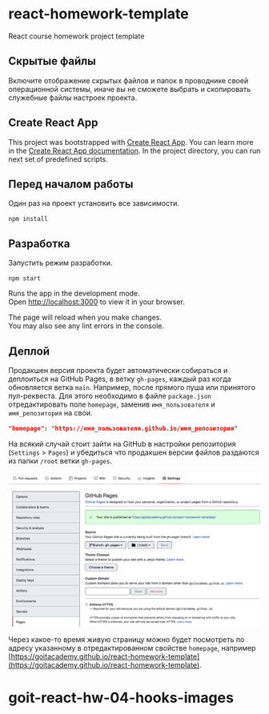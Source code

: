 # react-homework-template

React course homework project template

## Скрытые файлы

Включите отображение скрытых файлов и папок в проводнике своей операционной
системы, иначе вы не сможете выбрать и скопировать служебные файлы настроек
проекта.

## Create React App

This project was bootstrapped with
[Create React App](https://github.com/facebook/create-react-app). You can learn
more in the
[Create React App documentation](https://facebook.github.io/create-react-app/docs/getting-started).
In the project directory, you can run next set of predefined scripts.

## Перед началом работы

Один раз на проект установить все зависимости.

```shell
npm install
```

## Разработка

Запустить режим разработки.

```shell
npm start
```

Runs the app in the development mode.\
Open [http://localhost:3000](http://localhost:3000) to view it in your browser.

The page will reload when you make changes.\
You may also see any lint errors in the console.

## Деплой

Продакшен версия проекта будет автоматически собираться и деплоиться на GitHub
Pages, в ветку `gh-pages`, каждый раз когда обновляется ветка `main`. Например,
после прямого пуша или принятого пул-реквеста. Для этого необходимо в файле
`package.json` отредактировать поле `homepage`, заменив `имя_пользователя` и
`имя_репозитория` на свои.

```json
"homepage": "https://имя_пользователя.github.io/имя_репозитория"
```

На всякий случай стоит зайти на GitHub в настройки репозитория (`Settings` >
`Pages`) и убедиться что продакшен версии файлов раздаются из папки `/root`
ветки `gh-pages`.

![GitHub Pages settings](./gh-pages-settings.png)

Через какое-то время живую страницу можно будет посмотреть по адресу указанному
в отредактированном свойстве `homepage`, например
[https://goitacademy.github.io/react-homework-template](https://goitacademy.github.io/react-homework-template).
# goit-react-hw-04-hooks-images
